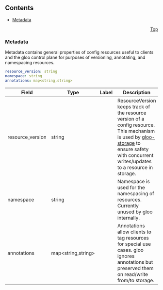 <a name="top"></a>

## Contents
  - [Metadata](#v1.Metadata)



<a name="metadata"></a>
<p align="right"><a href="#top">Top</a></p>




<a name="v1.Metadata"></a>

### Metadata
Metadata contains general properties of config resources useful to clients and the gloo control plane for purposes of versioning, annotating, and namespacing resources.


```yaml
resource_version: string
namespace: string
annotations: map<string,string>

```
| Field | Type | Label | Description |
| ----- | ---- | ----- | ----------- |
| resource_version | string |  | ResourceVersion keeps track of the resource version of a config resource. This mechanism is used by [gloo-storage](TODO) to ensure safety with concurrent writes/updates to a resource in storage. |
| namespace | string |  | Namespace is used for the namespacing of resources. Currently unused by gloo internally. |
| annotations | map&lt;string,string&gt; |  | Annotations allow clients to tag resources for special use cases. gloo ignores annotations but preserved them on read/write from/to storage. |





 

 

 

